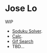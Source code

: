 # Jose Lo

WIP

- [Soduku Solver](https://joalloce.github.io/sudoku/).
- [Calc](https://joalloce.github.io/calc-tailwind/).
- [Gif Search](https://joalloce.github.io/gif-search-app-example/)
- TBD...
